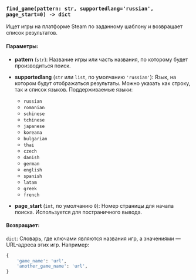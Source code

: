 ### `find_game(pattern: str, supportedlang='russian', page_start=0) -> dict`

Ищет игры на платформе Steam по заданному шаблону и возвращает список результатов.

#### Параметры:

- **pattern** (`str`): Название игры или часть названия, по которому будет производиться поиск.
  
- **supportedlang** (`str` или `list`, по умолчанию `'russian'`): Язык, на котором будут отображаться результаты. Можно указать как строку, так и список языков. Поддерживаемые языки:
  - `russian`
  - `romanian`
  - `schinese`
  - `tchinese`
  - `japanese`
  - `koreana`
  - `bulgarian`
  - `thai`
  - `czech`
  - `danish`
  - `german`
  - `english`
  - `spanish`
  - `latam`
  - `greek`
  - `french`

- **page_start** (`int`, по умолчанию `0`): Номер страницы для начала поиска. Используется для постраничного вывода.

#### Возвращает:

`dict`: Словарь, где ключами являются названия игр, а значениями — URL-адреса этих игр. Например:

```python
{
    'game_name': 'url',
    'another_game_name': 'url',
}
